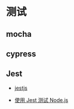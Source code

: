 # 测试

## mocha

## cypress

## Jest

- [jestjs](https://jestjs.io/docs/getting-started)

- [使用 Jest 测试 Node.js](https://quanru.github.io/2018/02/22/%E4%BD%BF%E7%94%A8%20Jest%20%E6%B5%8B%E8%AF%95%20Node.js/#%E7%9B%AE%E7%9A%84)

